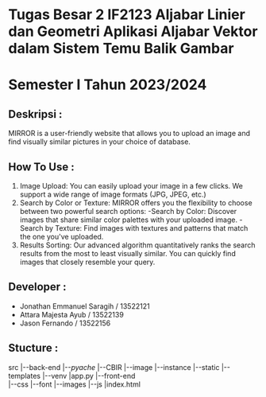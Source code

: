 # Tugas Besar 2 IF2123 Aljabar Linier dan Geometri Aplikasi Aljabar Vektor dalam Sistem Temu Balik Gambar 
# Semester I Tahun 2023/2024

## Deskripsi :
MIRROR is a user-friendly website that allows you to upload an image and find visually similar pictures in your choice of database.

## How To Use :
1. Image Upload: You can easily upload your image in a few clicks. We support a wide range of image formats (JPG, JPEG, etc.)
2. Search by Color or Texture: MIRROR offers you the flexibility to choose between two powerful search options:
-Search by Color: Discover images that share similar color palettes with your uploaded image. 
-Search by Texture: Find images with textures and patterns that match the one you've uploaded. 
3. Results Sorting: Our advanced algorithm quantitatively ranks the search results from the most to least visually similar. You can quickly find images that closely resemble your query.

## Developer :
- Jonathan Emmanuel Saragih / 13522121
- Attara Majesta Ayub       / 13522139
- Jason Fernando            / 13522156

## Stucture :
src
|--back-end
    |--_pyache_
    |--CBIR
    |--image
    |--instance
    |--static
    |--templates
        |--venv
        |app.py
|--front-end    
    |--css
    |--font
    |--images
    |--js
    |index.html